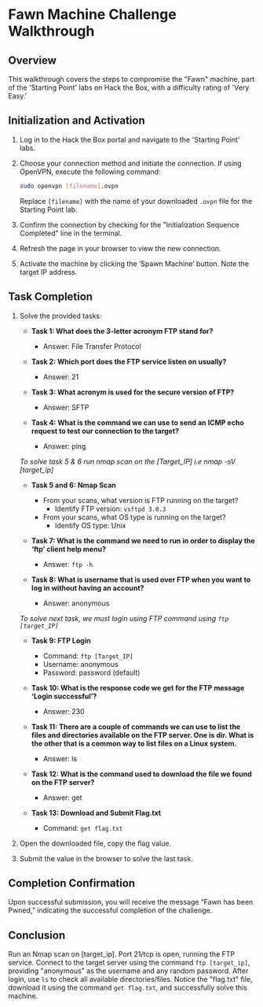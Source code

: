 # Fawn Machine Challenge Walkthrough

## Overview

This walkthrough covers the steps to compromise the "Fawn" machine, part of the 'Starting Point' labs on Hack the Box, with a difficulty rating of 'Very Easy.'

## Initialization and Activation

1. Log in to the Hack the Box portal and navigate to the 'Starting Point' labs.

2. Choose your connection method and initiate the connection. If using OpenVPN, execute the following command:

    ```bash
    sudo openvpn [filename].ovpn
    ```

    Replace `[filename]` with the name of your downloaded `.ovpn` file for the Starting Point lab.

3. Confirm the connection by checking for the "Initialization Sequence Completed" line in the terminal.

4. Refresh the page in your browser to view the new connection.

5. Activate the machine by clicking the ‘Spawn Machine’ button. Note the target IP address.

## Task Completion

1. Solve the provided tasks:

    - **Task 1: What does the 3-letter acronym FTP stand for?**
      - Answer: File Transfer Protocol

    - **Task 2: Which port does the FTP service listen on usually?**
      - Answer: 21

    - **Task 3: What acronym is used for the secure version of FTP?**
      - Answer: SFTP

    - **Task 4: What is the command we can use to send an ICMP echo request to test our connection to the target?**
      - Answer: ping

   *To solve task 5 & 6 run nmap scan on the [Target_IP] i.e nmap -sV [target_ip]*
    - **Task 5 and 6: Nmap Scan**
      - From your scans, what version is FTP running on the target?
        - Identify FTP version: `vsftpd 3.0.3`
      - From your scans, what OS type is running on the target?
        - Identify OS type: Unix

    - **Task 7: What is the command we need to run in order to display the ‘ftp’ client help menu?**
      - Answer: `ftp -h`

    - **Task 8: What is username that is used over FTP when you want to log in without having an account?**
      - Answer: anonymous

    *To solve next task, we must login using FTP command using `ftp [target_IP]`*
    - **Task 9: FTP Login**
      - Command: `ftp [Target_IP]`
      - Username: anonymous
      - Password: password (default)

    - **Task 10: What is the response code we get for the FTP message ‘Login successful’?**
      - Answer: 230

    - **Task 11: There are a couple of commands we can use to list the files and directories available on the FTP server. One is dir. What is the other that is a common way to list files on a Linux system.**
      - Answer: ls

    - **Task 12: What is the command used to download the file we found on the FTP server?**
      - Answer: get

    - **Task 13: Download and Submit Flag.txt**
      - Command: `get flag.txt`

1. Open the downloaded file, copy the flag value.

2. Submit the value in the browser to solve the last task.

## Completion Confirmation

Upon successful submission, you will receive the message “Fawn has been Pwned,” indicating the successful completion of the challenge.

## Conclusion

Run an Nmap scan on [target_ip]. Port 21/tcp is open, running the FTP service. Connect to the target server using the command `ftp [target_ip]`, providing "anonymous" as the username and any random password. After login, use `ls` to check all available directories/files. Notice the "flag.txt" file, download it using the command `get flag.txt`, and successfully solve this machine.
